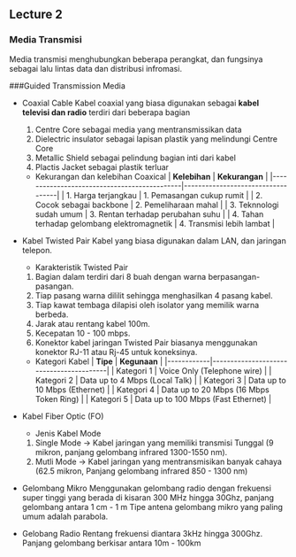 ## Lecture 2

### Media Transmisi
Media transmisi menghubungkan beberapa perangkat, dan fungsinya sebagai lalu
lintas data dan distribusi infromasi.

###Guided Transmission Media
* Coaxial Cable
  Kabel coaxial yang biasa digunakan sebagai **kabel televisi dan radio** terdiri
  dari beberapa bagian 
  1. Centre Core sebagai media yang mentransmissikan data
  2. Dielectric insulator sebagai lapisan plastik yang melindungi Centre Core
  3. Metallic Shield sebagai pelindung bagian inti dari kabel
  4. Plactis Jacket sebagai plastik terluar

  * Kekurangan dan kelebihan Coaxical
  | **Kelebihan**                               | **Kekurangan**                    |
  |---------------------------------------------|-----------------------------------|
  | 1. Harga terjangkau                         | 1. Pemasangan cukup rumit         |
  | 2. Cocok sebagai backbone                   | 2. Pemeliharaan mahal             |
  | 3. Teknnologi sudah umum                    | 3. Rentan terhadap perubahan suhu |
  | 4. Tahan terhadap gelombang elektromagnetik | 4. Transmisi lebih lambat         |

* Kabel Twisted Pair
  Kabel yang biasa digunakan dalam LAN, dan jaringan telepon.

  * Karakteristik Twisted Pair
  1. Bagian dalam terdiri dari 8 buah dengan warna berpasangan-pasangan.
  2. Tiap pasang warna dililit sehingga menghasilkan 4 pasang kabel.
  3. Tiap kawat tembaga dilapisi oleh isolator yang memilik warna berbeda.
  4. Jarak atau rentang kabel 100m.
  5. Kecepatan 10 - 100 mbps.
  6. Konektor kabel jaringan Twisted Pair biasanya menggunakan konektor RJ-11
   atau Rj-45 untuk koneksinya.

  * Kategori Kabel
  | **Tipe**   | **Kegunaan**                            |
  |------------|-----------------------------------------|
  | Kategori 1 | Voice Only (Telephone wire)             |
  | Kategori 2 | Data up to 4 Mbps (Local Talk)          |
  | Kategori 3 | Data up to 10 Mbps (Ethernet)           |
  | Kategori 4 | Data up to 20 Mbps (16 Mbps Token Ring) |
  | Kategori 5 | Data up to 100 Mbps (Fast Ethernet)     |

* Kabel Fiber Optic (FO)
  * Jenis Kabel Mode
  1. Single Mode -> Kabel jaringan yang memiliki transmisi Tunggal (9 mikron, panjang
     gelombang infrared 1300-1550 nm).
  2. Mutli Mode -> Kabel jaringan yang mentransmisikan banyak cahaya (62.5
     mikron, Panjang gelombang infrared 850 - 1300 nm)

* Gelombang Mikro
Menggunakan gelombang radio dengan frekuensi super tinggi yang berada di
kisaran 300 MHz hingga 30Ghz, panjang gelombang antara 1 cm - 1 m
Tipe antena gelombang mikro yang paling umum adalah parabola.

* Gelobang Radio
Rentang frekuensi diantara 3kHz hingga 300Ghz. Panjang gelombang berkisar
antara 10m - 100km


